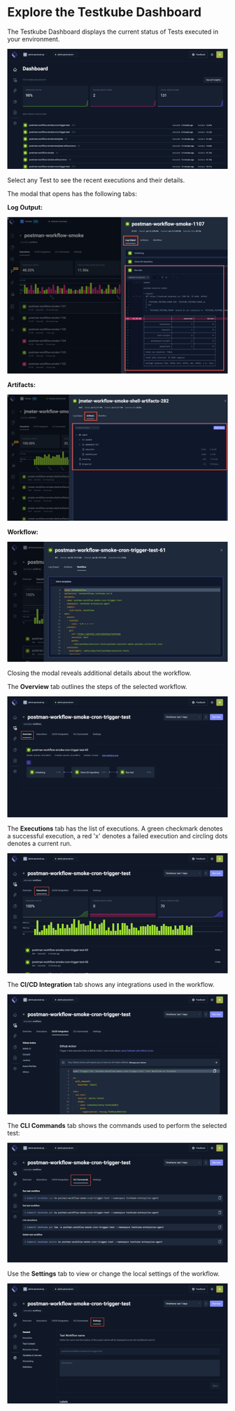 # Explore the Testkube Dashboard

The Testkube Dashboard displays the current status of Tests executed in your environment.

![Test Workflows Dashboard](../img/test-workflows-dashboard.png)

Select any Test to see the recent executions and their details.

The modal that opens has the following tabs:

**Log Output:**

![Workflows Log Output](../img/workflows-log-output.png)

**Artifacts:**

![Workflows Artifacts](../img/workflows-artifacts-tab.png)

**Workflow:**

![Workflows Code](../img/workflows-code.png)

Closing the modal reveals additional details about the workflow.

The **Overview** tab outlines the steps of the selected workflow.

![Workflows Overview](../img/workflows-overview.png)


The **Executions** tab has the list of executions. A green checkmark denotes a successful execution, a red 'x' denotes a failed execution and circling dots denotes a current run.

![Executions](../img/workflows-execution.png)

The **CI/CD Integration** tab shows any integrations used in the workflow.

![CI/CD Integration](../img/workflows-cicd-integrations.png)

The **CLI Commands** tab shows the commands used to perform the selected test:

![CLI Commands](../img/workflows-cli-commands.png)

Use the **Settings** tab to view or change the local settings of the workflow.

![Workflows Settings](../img/workflows-settings.png)
